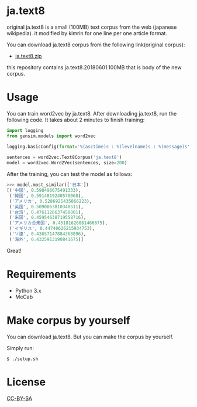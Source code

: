 # ja.text8
original ja.text8 is a small (100MB) text corpus from the web (japanese wikipedia).
it modified by kimrin for one line per one article format.


You can download ja.text8 corpus from the following link(original corpus):

* [ja.text8.zip](https://s3-ap-northeast-1.amazonaws.com/dev.tech-sketch.jp/chakki/public/ja.text8.zip)

this repository contains ja.text8.20180601.100MB that is body of the new corpus.

# Usage
You can train word2vec by ja.text8.
After downloading ja.text8, run the following code.
It takes about 2 minutes to finish training:

```python
import logging
from gensim.models import word2vec

logging.basicConfig(format='%(asctime)s : %(levelname)s : %(message)s', level=logging.INFO)
 
sentences = word2vec.Text8Corpus('ja.text8')
model = word2vec.Word2Vec(sentences, size=200)
```

After the training, you can test the model as follows:

```python
>>> model.most_similar(['日本'])
[('中国', 0.598496675491333),
 ('韓国', 0.5914819240570068),
 ('アメリカ', 0.5286925435066223),
 ('英国', 0.5090063810348511),
 ('台湾', 0.4761126637458801),
 ('米国', 0.45954638719558716),
 ('アメリカ合衆国', 0.45181626081466675),
 ('イギリス', 0.44740626215934753),
 ('ソ連', 0.43657147884368896),
 ('海外', 0.4325913190841675)]
```

Great!

# Requirements
* Python 3.x
* MeCab

# Make corpus by yourself
You can download ja.text8.
But you can make the corpus by yourself.

Simply run:

```commandline
$ ./setup.sh
```


# License
[CC-BY-SA](https://ja.wikipedia.org/wiki/Wikipedia:Text_of_Creative_Commons_Attribution-ShareAlike_3.0_Unported_License)